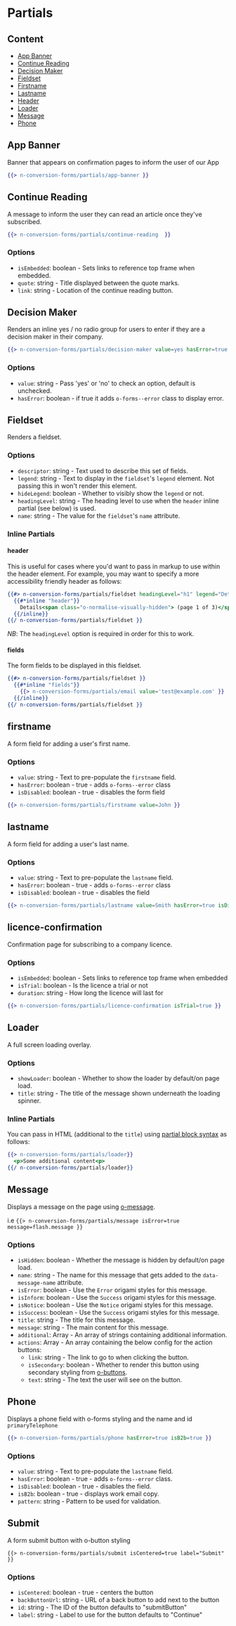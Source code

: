 # Partials

## Content

* [App Banner](#app-banner)
* [Continue Reading](#continue-reading)
* [Decision Maker](#decision-maker)
* [Fieldset](#fieldset)
* [Firstname](#firstname)
* [Lastname](#lastname)
* [Header](#header)
* [Loader](#loader)
* [Message](#message)
* [Phone](#phone)

## App Banner

Banner that appears on confirmation pages to inform the user of our App

```handlebars
{{> n-conversion-forms/partials/app-banner }}
```

## Continue Reading

A message to inform the user they can read an article once they've subscribed.

```handlebars
{{> n-conversion-forms/partials/continue-reading  }}
```

### Options
+ `isEmbedded`: boolean - Sets links to reference top frame when embedded.
+ `quote`: string - Title displayed between the quote marks.
+ `link`: string - Location of the continue reading button.

## Decision Maker

Renders an inline yes / no radio group for users to enter if they are a decision maker in their company.

```handlebars
{{> n-conversion-forms/partials/decision-maker value=yes hasError=true }}
```

### Options
+ `value`: string - Pass 'yes' or 'no' to check an option, default is unchecked.
+ `hasError`: boolean - if true it adds `o-forms--error` class to display error.

## Fieldset

Renders a fieldset.

### Options

+ `descriptor`: string - Text used to describe this set of fields.
+ `legend`: string - Text to display in the `fieldset`'s `legend` element. Not passing this in won't render this element.
+ `hideLegend`: boolean - Whether to visibly show the `legend` or not.
+ `headingLevel`: string - The heading level to use when the `header` inline partial (see below) is used.
+ `name`: string - The value for the `fieldset`'s `name` attribute.

### Inline Partials

#### header

This is useful for cases where you'd want to pass in markup to use within the header element. For example, you may want to specify a more accessibility friendly header as follows:

```handlebars
{{#> n-conversion-forms/partials/fieldset headingLevel="h1" legend="Details" hideLegend="true" }}
  {{#*inline "header"}}
    Details<span class="o-normalise-visually-hidden"> (page 1 of 3)</span>
  {{/inline}}
{{/ n-conversion-forms/partials/fieldset }}
```

*NB*: The `headingLevel` option is required in order for this to work.

#### fields

The form fields to be displayed in this fieldset.

```handlebars
{{#> n-conversion-forms/partials/fieldset }}
  {{#*inline "fields"}}
    {{> n-conversion-forms/partials/email value='test@example.com' }}
  {{/inline}}
{{/ n-conversion-forms/partials/fieldset }}
```

## firstname

A form field for adding a user's first name.

### Options

+ `value`: string - Text to pre-populate the `firstname` field.
+ `hasError`: boolean - true - adds `o-forms--error` class
+ `isDisabled`: boolean - true - disables the form field

```handlebars
{{> n-conversion-forms/partials/firstname value=John }}
```

## lastname

A form field for adding a user's last name.

### Options

+ `value`: string - Text to pre-populate the `lastname` field.
+ `hasError`: boolean - true - adds `o-forms--error` class
+ `isDisabled`: boolean - true - disables the field

```handlebars
{{> n-conversion-forms/partials/lastname value=Smith hasError=true isDisabled=true }}
```

## licence-confirmation

Confirmation page for subscribing to a company licence.

### Options

+ `isEmbedded`: boolean - Sets links to reference top frame when embedded
+ `isTrial`: boolean - Is the licence a trial or not
+ `duration`: string - How long the licence will last for

```handlebars
{{> n-conversion-forms/partials/licence-confirmation isTrial=true }}
```

## Loader

A full screen loading overlay.

### Options

+ `showLoader`: boolean - Whether to show the loader by default/on page load.
+ `title`: string - The title of the message shown underneath the loading spinner.

### Inline Partials

You can pass in HTML (additional to the `title`) using [partial block syntax](https://handlebarsjs.com/partials.html#partial-block) as follows:

```handlebars
{{> n-conversion-forms/partials/loader}}
  <p>Some additional content<p>
{{/ n-conversion-forms/partials/loader}}
```

## Message

Displays a message on the page using [o-message](https://registry.origami.ft.com/components/o-message).

i.e `{{> n-conversion-forms/partials/message isError=true message=flash.message }}`

### Options

+ `isHidden`: boolean - Whether the message is hidden by default/on page load.
+ `name`: string - The name for this message that gets added to the `data-message-name` attribute.
+ `isError`: boolean - Use the `Error` origami styles for this message.
+ `isInform`: boolean - Use the `Success` origami styles for this message.
+ `isNotice`: boolean - Use the `Notice` origami styles for this message.
+ `isSuccess`: boolean - Use the `Success` origami styles for this message.
+ `title`: string - The title for this message.
+ `message`: string - The main content for this message.
+ `additional`: Array - An array of strings containing additional information.
+ `actions`: Array - An array containing the below config for the action buttons:
  + `link`: string - The link to go to when clicking the button.
  + `isSecondary`: boolean - Whether to render this button using secondary styling from [o-buttons](https://registry.origami.ft.com/components/o-buttons).
  + `text`: string - The text the user will see on the button.

## Phone

Displays a phone field with o-forms styling and the name and id `primaryTelephone`

```handlebars
{{> n-conversion-forms/partials/phone hasError=true isB2b=true }}
```

### Options

+ `value`: string - Text to pre-populate the `lastname` field.
+ `hasError`: boolean - true - adds `o-forms--error` class.
+ `isDisabled`: boolean - true - disables the field.
+ `isB2b`: boolean - true - displays work email copy.
+ `pattern`: string - Pattern to be used for validation.

## Submit

A form submit button with o-button styling

```
{{> n-conversion-forms/partials/submit isCentered=true label="Submit" }}
```

### Options

+ `isCentered`: boolean - true - centers the button
+ `backButtonUrl`: string - URL of a back button to add next to the button
+ `id`: string - The ID of the button defaults to "submitButton"
+ `label`: string - Label to use for the button defaults to "Continue"
